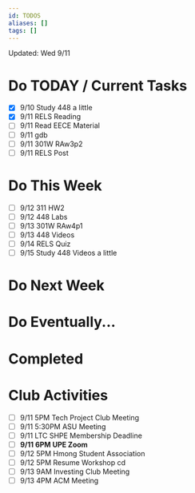 ```yaml
---
id: TODOS
aliases: []
tags: []
---
```


Updated: Wed 9/11

# Do TODAY / Current Tasks
- [x] 9/10 Study 448 a little
- [x] 9/11 RELS Reading
- [ ] 9/11 Read EECE Material
- [ ] 9/11 gdb
- [ ] 9/11 301W RAw3p2
- [ ] 9/11 RELS Post

# Do This Week
- [ ] 9/12 311 HW2
- [ ] 9/12 448 Labs
- [ ] 9/13 301W RAw4p1
- [ ] 9/13 448 Videos
- [ ] 9/14 RELS Quiz
- [ ] 9/15 Study 448 Videos a little

# Do Next Week

# Do Eventually...

# Completed

# Club Activities
- [ ] 9/11 5PM Tech Project Club Meeting
- [ ] 9/11 5:30PM ASU Meeting
- [ ] 9/11 LTC SHPE Membership Deadline
- [ ] **9/11 6PM UPE Zoom**
- [ ] 9/12 5PM Hmong Student Association
- [ ] 9/12 5PM Resume Workshop cd
- [ ] 9/13 9AM Investing Club Meeting
- [ ] 9/13 4PM ACM Meeting
